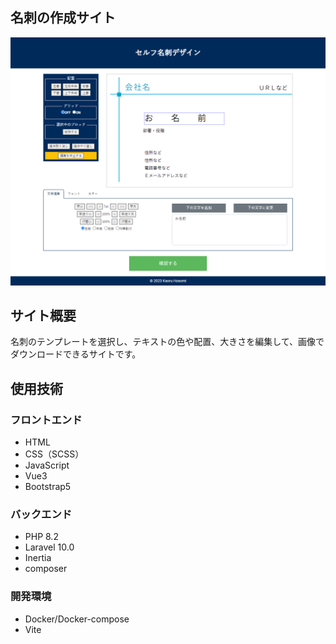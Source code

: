 ## 名刺の作成サイト
<img src="./screencapture-card-sample-edit-2023-03-20-12_05_00.png" alt="キャプチャ画像" width="600" >

## サイト概要
名刺のテンプレートを選択し、テキストの色や配置、大きさを編集して、画像でダウンロードできるサイトです。

## 使用技術
### フロントエンド
- HTML
- CSS（SCSS）
- JavaScript
- Vue3
- Bootstrap5
### バックエンド
- PHP 8.2
- Laravel 10.0
- Inertia
- composer
### 開発環境
- Docker/Docker-compose
- Vite
